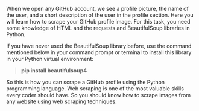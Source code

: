 When we open any GitHub account, we see a profile picture, the name of the user, and a short description of the user in the profile section.
Here you will learn how to scrape your GitHub profile image. 
For this task, you need some knowledge of HTML and the requests and BeautifulSoup libraries in Python.

If you have never used the BeautifulSoup library before, use the command mentioned below in your command prompt or terminal to install this library in your Python virtual environment:

>**pip install beautifulsoup4**

So this is how you can scrape a GitHub profile using the Python programming language. 
Web scraping is one of the most valuable skills every coder should have.
So you should know how to scrape images from any website using web scraping techniques. 
